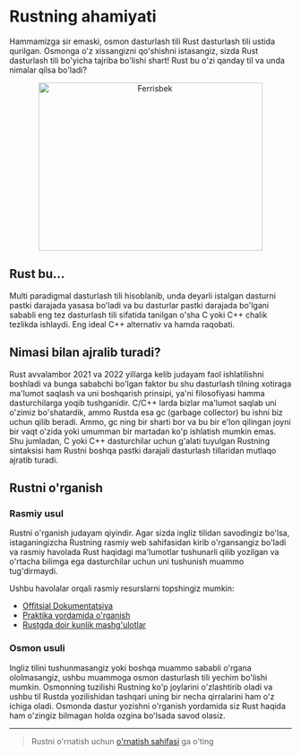# Rustning ahamiyati

Hammamizga sir emaski, osmon dasturlash tili Rust dasturlash tili ustida
qurilgan. Osmonga o'z xissangizni qo'shishni istasangiz, sizda Rust dasturlash
tili bo'yicha tajriba bo'lishi shart! Rust bu o'zi qanday til va unda nimalar
qilsa bo'ladi?

<p align="center"><img height="300" width="400" align="center" src="/devs/rust/ferrisbek.png" title="Ferrisbek"></p>

## Rust bu...

Multi paradigmal dasturlash tili hisoblanib, unda deyarli istalgan dasturni
pastki darajada yasasa bo'ladi va bu dasturlar pastki darajada bo'lgani sababli
eng tez dasturlash tili sifatida tanilgan o'sha C yoki C++ chalik tezlikda
ishlaydi. Eng ideal C++ alternativ va hamda raqobati.

## Nimasi bilan ajralib turadi?

Rust avvalambor 2021 va 2022 yillarga kelib judayam faol ishlatilishni boshladi
va bunga sababchi bo'lgan faktor bu shu dasturlash tilning xotiraga ma'lumot
saqlash va uni boshqarish prinsipi, ya'ni filosofiyasi hamma dasturchilarga
yoqib tushganidir. C/C++ larda bizlar ma'lumot saqlab uni o'zimiz bo'shatardik,
ammo Rustda esa gc (garbage collector) bu ishni biz uchun qilib beradi. Ammo, gc
ning bir sharti bor va bu bir e'lon qilingan joyni bir vaqt o'zida yoki umumman
bir martadan ko'p ishlatish mumkin emas. Shu jumladan, C yoki C++ dasturchilar
uchun g'alati tuyulgan Rustning sintaksisi ham Rustni boshqa pastki darajali
dasturlash tillaridan mutlaqo ajratib turadi.

## Rustni o'rganish

### Rasmiy usul

Rustni o'rganish judayam qiyindir. Agar sizda ingliz tilidan savodingiz bo'lsa,
istaganingizcha Rustning rasmiy web sahifasidan kirib o'rgansangiz bo'ladi va
rasmiy havolada Rust haqidagi ma'lumotlar tushunarli qilib yozilgan va o'rtacha
bilimga ega dasturchilar uchun uni tushunish muammo tug'dirmaydi.

Ushbu havolalar orqali rasmiy resurslarni topshingiz mumkin:

- [Offitsial Dokumentatsiya](https://doc.rust-lang.org/book/)
- [Praktika yordamida o'rganish](https://doc.rust-lang.org/stable/rust-by-example/)
- [Rustgda doir kunlik mashg'ulotlar](https://github.com/rust-lang/rustlings/)

### Osmon usuli

Ingliz tilini tushunmasangiz yoki boshqa muammo sababli o'rgana ololmasangiz,
ushbu muammoga osmon dasturlash tili yechim bo'lishi mumkin. Osmonning tuzilishi
Rustning ko'p joylarini o'zlashtirib oladi va ushbu til Rustda yozilishidan
tashqari uning bir necha qirralarini ham o'z ichiga oladi. Osmonda dastur
yozishni o'rganish yordamida siz Rust haqida ham o'zingiz bilmagan holda ozgina
bo'lsada savod olasiz.

<hr>

> Rustni o'rnatish uchun [o'rnatish sahifasi](/devs/rust/install.md) ga o'ting
